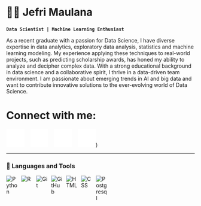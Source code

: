 # 🏄‍♂️ Jefri Maulana

**`Data Scientist | Machine Learning Enthusiast`**

As a recent graduate with a passion for Data Science, I have diverse expertise in data analytics, exploratory data analysis, statistics and machine learning modeling. My experience applying these techniques to real-world projects, such as predicting scholarship awards, has honed my ability to analyze and decipher complex data. With a strong educational background in data science and a collaborative spirit, I thrive in a data-driven team environment. I am passionate about emerging trends in AI and big data and want to contribute innovative solutions to the ever-evolving world of Data Science.

# Connect with me:

[![website](./img/globe-dark.svg)](https://portofolio-jeff.streamlit.app)
&nbsp;&nbsp;
[![website](./img/youtube-dark.svg)](https://www.youtube.com/channel/UC2T__dxSsAkFmTZEKzPQSQA)
&nbsp;&nbsp;
[![website](./img/linkedin-dark.svg)](https://linkedin.com/in/jefrimaulana)
&nbsp;&nbsp;
[![website](./img/instagram-dark.svg)](https://instagram.com/jefri.mln))

---

### 🧰 Languages and Tools

<img align="left" alt="Python" width="30px" style="padding-right:10px;" src="https://cdn.jsdelivr.net/gh/devicons/devicon/icons/python/python-plain.svg" />
<img align="left" alt="R" width="30px" style="padding-right:10px;" src="https://cdn.jsdelivr.net/gh/devicons/devicon/icons/r/r-original.svg" />
<img align="left" alt="Git" width="30px" style="padding-right:10px;" src="https://cdn.jsdelivr.net/gh/devicons/devicon/icons/git/git-original.svg" />
<img align="left" alt="GitHub" width="30px" style="padding-right:10px;" src="https://cdn.jsdelivr.net/gh/devicons/devicon/icons/github/github-original.svg" />
<img align="left" alt="HTML" width="30px" style="padding-right:10px;" src="https://cdn.jsdelivr.net/gh/devicons/devicon/icons/html5/html5-plain.svg" />
<img align="left" alt="CSS" width="30px" style="padding-right:10px;" src="https://cdn.jsdelivr.net/gh/devicons/devicon/icons/css3/css3-plain.svg" />
<img align="left" alt="Postgresql" width="30px" style="padding-right:10px;" src="https://cdn.jsdelivr.net/gh/devicons/devicon/icons/postgresql/postgresql-original.svg" />

#
